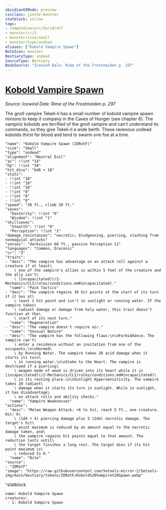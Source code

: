 ```yaml
---
obsidianUIMode: preview
cssclass: json5e-monster
statblock: inline
tags:
- compendium/src/5e/idrotf
- monster/cr/3
- monster/size/small
- monster/type/undead
aliases: ["Kobold Vampire Spawn"]
NoteIcon: monster
BestiaryType: undead
SourceType: Bestiary
BookSource: "Icewind Dale: Rime of the Frostmaiden p. 297"
---
```

# [Kobold Vampire Spawn](2-Mechanics/CLI/bestiary/undead/kobold-vampire-spawn-idrotf.md)
*Source: Icewind Dale: Rime of the Frostmaiden p. 297*  

The gnoll vampire Tekeli-li has a small number of kobold vampire spawn minions to keep it company in the Caves of Hunger (see chapter 6). The vampiric kobolds are terrified of the gnoll vampire and can't understand its commands, so they give Tekeli-li a wide berth. These ravenous undead kobolds thirst for blood and tend to swarm one foe at a time.

```statblock
"name": "Kobold Vampire Spawn (IDRotF)"
"size": "Small"
"type": "undead"
"alignment": "Neutral Evil"
"ac": !!int "14"
"hp": !!int "39"
"hit_dice": "6d6 + 18"
"stats":
- !!int "10"
- !!int "18"
- !!int "16"
- !!int "8"
- !!int "8"
- !!int "8"
"speed": "30 ft., climb 20 ft."
"saves":
  "Dexterity": !!int "6"
  "Wisdom": !!int "1"
"skillsaves":
  "Stealth": !!int "6"
  "Perception": !!int "1"
"damage_resistances": "necrotic; bludgeoning, piercing, slashing from nonmagical attacks"
"senses": "darkvision 60 ft., passive Perception 11"
"languages": "Common, Draconic"
"cr": "3"
"traits":
- "desc": "The vampire has advantage on an attack roll against a creature if at least\
    \ one of the vampire's allies is within 5 feet of the creature and the ally isn't\
    \ [incapacitated](/2-Mechanics/CLI/rules/conditions.md#incapacitated)."
  "name": "Pack Tactics"
- "desc": "The vampire regains 10 hit points at the start of its turn if it has at\
    \ least 1 hit point and isn't in sunlight or running water. If the vampire takes\
    \ radiant damage or damage from holy water, this trait doesn't function at the\
    \ start of its next turn."
  "name": "Regeneration"
- "desc": "The vampire doesn't require air."
  "name": "Unusual Nature"
- "desc": "The vampire has the following flaws:\n\nForbiddance. The vampire can't\
    \ enter a residence without an invitation from one of the occupants.\n\nHarmed\
    \ by Running Water. The vampire takes 20 acid damage when it starts its turn\
    \ in running water.\n\nStake to the Heart. The vampire is destroyed if a piercing\
    \ weapon made of wood is driven into its heart while it is [incapacitated](/2-Mechanics/CLI/rules/conditions.md#incapacitated)\
    \ in its resting place.\n\nSunlight Hypersensitivity. The vampire takes 20 radiant\
    \ damage when it starts its turn in sunlight. While in sunlight, it has disadvantage\
    \ on attack rolls and ability checks."
  "name": "Vampire Weaknesses"
"actions":
- "desc": "Melee Weapon Attack: +6 to hit, reach 5 ft., one creature. Hit: 6\
    \ (1d4 + 4) piercing damage plus 5 (2d4) necrotic damage. The target's hit\
    \ point maximum is reduced by an amount equal to the necrotic damage taken, and\
    \ the vampire regains hit points equal to that amount. The reduction lasts until\
    \ the target finishes a long rest. The target dies if its hit point maximum is\
    \ reduced to 0."
  "name": "Bite"
"source":
- "IDRotF"
"image": "https://raw.githubusercontent.com/5etools-mirror-2/5etools-img/main/bestiary/tokens/IDRotF/Kobold%20Vampire%20Spawn.webp"
```
^statblock

```encounter-table
name: Kobold Vampire Spawn
creatures:
 - 1: Kobold Vampire Spawn
```